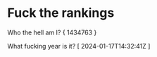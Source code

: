 # Fuck the rankings

Who the hell am I?
{ 1434763 }

What fucking year is it?
[ 2024-01-17T14:32:41Z ]
